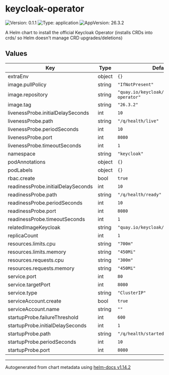 # keycloak-operator

![Version: 0.1.1](https://img.shields.io/badge/Version-0.1.1-informational?style=flat-square) ![Type: application](https://img.shields.io/badge/Type-application-informational?style=flat-square) ![AppVersion: 26.3.2](https://img.shields.io/badge/AppVersion-26.3.2-informational?style=flat-square)

A Helm chart to install the official Keycloak Operator (installs CRDs into crds/ so Helm doesn't manage CRD upgrades/deletions)

## Values

| Key | Type | Default | Description |
|-----|------|---------|-------------|
| extraEnv | object | `{}` |  |
| image.pullPolicy | string | `"IfNotPresent"` |  |
| image.repository | string | `"quay.io/keycloak/keycloak-operator"` |  |
| image.tag | string | `"26.3.2"` |  |
| livenessProbe.initialDelaySeconds | int | `10` |  |
| livenessProbe.path | string | `"/q/health/live"` |  |
| livenessProbe.periodSeconds | int | `10` |  |
| livenessProbe.port | int | `8080` |  |
| livenessProbe.timeoutSeconds | int | `1` |  |
| namespace | string | `"keycloak"` |  |
| podAnnotations | object | `{}` |  |
| podLabels | object | `{}` |  |
| rbac.create | bool | `true` |  |
| readinessProbe.initialDelaySeconds | int | `10` |  |
| readinessProbe.path | string | `"/q/health/ready"` |  |
| readinessProbe.periodSeconds | int | `10` |  |
| readinessProbe.port | int | `8080` |  |
| readinessProbe.timeoutSeconds | int | `1` |  |
| relatedImageKeycloak | string | `"quay.io/keycloak/keycloak:26.3.2"` |  |
| replicaCount | int | `1` |  |
| resources.limits.cpu | string | `"700m"` |  |
| resources.limits.memory | string | `"450Mi"` |  |
| resources.requests.cpu | string | `"300m"` |  |
| resources.requests.memory | string | `"450Mi"` |  |
| service.port | int | `80` |  |
| service.targetPort | int | `8080` |  |
| service.type | string | `"ClusterIP"` |  |
| serviceAccount.create | bool | `true` |  |
| serviceAccount.name | string | `""` |  |
| startupProbe.failureThreshold | int | `600` |  |
| startupProbe.initialDelaySeconds | int | `1` |  |
| startupProbe.path | string | `"/q/health/started"` |  |
| startupProbe.periodSeconds | int | `10` |  |
| startupProbe.port | int | `8080` |  |

----------------------------------------------
Autogenerated from chart metadata using [helm-docs v1.14.2](https://github.com/norwoodj/helm-docs/releases/v1.14.2)

